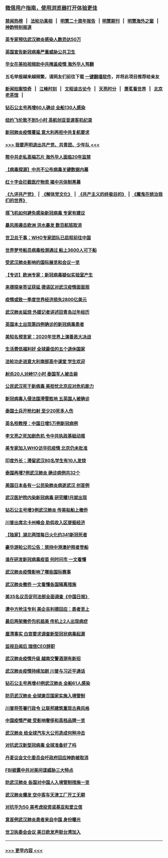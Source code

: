 ### [微信用户指南，使用浏览器打开体验更佳](https://github.com/gfw-breaker/banned-news1/blob/master/indexes/wechat-guide.md?t=0)
#### [禁闻热榜](热点新闻.md?t=0)  &nbsp;&nbsp;|&nbsp;&nbsp; [法轮功真相](https://github.com/gfw-breaker/truth/blob/master/README.md?t=0) &nbsp;&nbsp;|&nbsp;&nbsp; [明慧二十周年报告](https://github.com/gfw-breaker/mh-reports/blob/master/README.md?t=0) &nbsp;&nbsp;|&nbsp;&nbsp;[明慧期刊](https://github.com/gfw-breaker/mh-qikan) &nbsp;&nbsp;|&nbsp;&nbsp; [明慧海外之窗](https://github.com/gfw-breaker/mh-news/blob/master/README.md?t=0) &nbsp;&nbsp;|&nbsp;&nbsp; [神韵特别报道](https://github.com/gfw-breaker/mh-news/blob/master/shenyun.md?t=0)
#### [英专家预估武汉肺炎感染人数恐达50万](../pages/nsc418/n11857886.md?t=02102011) 
#### [英国宣告新冠病毒严重威胁公共卫生](../pages/nsc418/n11858285.md?t=02102011) 
#### [华女在美拍视频助中共掩盖疫情 海外华人骂翻](../pages/nsc418/n11857407.md?t=02102011) 
#### 五毛举报越来越频繁，请网友们前往下载 [一键翻墙软件](https://github.com/gfw-breaker/ssr-accounts)，并将此项目推荐给亲友
#### [新闻拍案惊奇](https://github.com/gfw-breaker/banned-news1/blob/master/pages/link4.md) &nbsp;&nbsp;|&nbsp;&nbsp; [江峰时刻](https://github.com/gfw-breaker/banned-news1/blob/master/pages/link4.md) &nbsp;&nbsp;|&nbsp;&nbsp; [文昭谈古论今](https://github.com/gfw-breaker/banned-news1/blob/master/pages/link4.md) &nbsp;&nbsp;|&nbsp;&nbsp; [天亮时分](https://github.com/gfw-breaker/banned-news1/blob/master/pages/link4.md) &nbsp;&nbsp;|&nbsp;&nbsp; [萧茗看世界](https://github.com/gfw-breaker/banned-news1/blob/master/pages/link4.md) &nbsp;&nbsp;|&nbsp;&nbsp; [北京老茶馆](https://github.com/gfw-breaker/banned-news1/blob/master/pages/link4.md) &nbsp;&nbsp;|&nbsp;&nbsp; 
#### [钻石公主号再增60人确诊 全船130人感染](../pages/nsc418/n11857366.md?t=02102011) 
#### [纽约飞伦敦不到5小时 英航创亚音速客机纪录](../pages/nsc418/n11857405.md?t=02102011) 
#### [新冠肺炎疫情蔓延 意大利再拒中共复航要求](../pages/nsc418/n11857200.md?t=02102011) 
#### [>>> 我要声明退出共产党、共青团、少年队 <<<](https://github.com/begood0513/goodnews/blob/master/quit/letter.md) 
#### [帮中共走私高端芯片 海外华人面临20年监禁](../pages/nsc418/n11855016.md?t=02102011) 
#### [【病毒探源】中共不公布病毒关键数据内幕](../pages/nsc418/n11856584.md?t=02102011) 
#### [红十字会拦截医疗物资 揭中共体制黑幕](../pages/nsc418/n11856750.md?t=02102011) 
#### [《九评共产党》](https://github.com/begood0513/9ping.md/blob/master/README.md) &nbsp;|&nbsp; [《解体党文化》](../../../../jtdwh.md/blob/master/README.md)  &nbsp;|&nbsp; [《共产主义的终极目的》](../../../../gczydzjmd.md/blob/master/README.md) &nbsp;|&nbsp; [《魔鬼在统治我们的世界》](../../../../mgztzwmdsj.md/blob/master/README.md) 
#### [搭飞机如何避免感染新冠病毒 专家有建议](../pages/nsc418/n11853427.md?t=02102011) 
#### [暴风雨袭击欧洲 洪水暴发 数百航班取消](../pages/nsc418/n11856453.md?t=02102011) 
#### [世卫总干事：WHO专家团队已启程前往中国](../pages/nsc418/n11856612.md?t=02102011) 
#### [世界梦号船员病毒检测通过 船上3600人可下船](../pages/nsc418/n11856520.md?t=02102011) 
#### [受武汉肺炎影响的国际展览和会议一览](../pages/nsc418/n11856420.md?t=02102011) 
#### [【专访】欧洲专家：新冠病毒疑似实验室产生](../pages/nsc418/n11856378.md?t=02102011) 
#### [来德探亲签证获延 德语区对武汉疫情面面观](../pages/nsc418/n11856283.md?t=02102011) 
#### [疫情或致一季度世界经济损失2800亿美元](../pages/nsc418/n11855639.md?t=02102011) 
#### [武汉肺炎延烧 外媒记者讲述回青岛过年经历](../pages/nsc418/n11856159.md?t=02102011) 
#### [英国本土出现第四例确诊的新冠病毒患者](../pages/nsc418/n11855930.md?t=02102011) 
#### [美知名预言家：2020年世界上演善恶大决战](../pages/nsc418/n11855418.md?t=02102011) 
#### [生活费低福利好 全球最佳的五个退休国家](../pages/nsc418/n11848347.md?t=02102011) 
#### [法轮功走进意大利南部高中课堂 学生欢迎](../pages/nsc418/n11853859.md?t=02102011) 
#### [射杀20人对峙17小时 泰国军人被击毙](../pages/nsc418/n11854869.md?t=02102011) 
#### [公民武汉死于新病毒 美担忧北京应对危机能力](../pages/nsc418/n11854331.md?t=02102011) 
#### [新冠病毒入侵法国滑雪胜地 五英国人被确诊](../pages/nsc418/n11854307.md?t=02102011) 
#### [泰国士兵开枪扫射 至少20死多人伤](../pages/nsc418/n11854276.md?t=02102011) 
#### [英名校教授：中国日增5万例新冠病例](../pages/nsc418/n11854174.md?t=02102011) 
#### [李文亮之死加剧危机 令中共执政基础动摇](../pages/nsc418/n11854003.md?t=02102011) 
#### [美专家加入WHO访华抗疫情 北京仍未批准](../pages/nsc418/n11854043.md?t=02102011) 
#### [印度外长：滞留武汉80名学生有10人发烧](../pages/nsc418/n11853821.md?t=02102011) 
#### [泰国再增7例武汉肺炎 确诊病例共32个](../pages/nsc418/n11853808.md?t=02102011) 
#### [美国日本各有一公民染肺炎病逝武汉 创首例](../pages/nsc418/n11853509.md?t=02102011) 
#### [武汉医护院内染新冠病毒 研究曝1月就出现](../pages/nsc418/n11852928.md?t=02102011) 
#### [钻石公主号增3例武汉肺炎 传美拟船上撤侨](../pages/nsc418/n11853240.md?t=02102011) 
#### [川普出席北卡州峰会 助低收入区提振经济](../pages/nsc418/n11853232.md?t=02102011) 
#### [【独家】湖北两馆每日火化约341新冠死者](../pages/nsc418/n11845444.md?t=02102011) 
#### [豪华游轮公司公告：禁持中港澳护照者登船](../pages/nsc418/n11852761.md?t=02102011) 
#### [谁在研发新冠病毒疫苗 何时问市 一文看懂](../pages/nsc418/n11852840.md?t=02102011) 
#### [武汉肺炎疫情影响了哪些国际赛事](../pages/nsc418/n11852441.md?t=02102011) 
#### [武汉肺炎撤侨 一文看懂各国隔离措施](../pages/nsc418/n11844216.md?t=02102011) 
#### [美35名议员促司法部全面调查《中国日报》](../pages/nsc418/n11852435.md?t=02102011) 
#### [遭中方抢注专利 美企吉利德回应：患者至上](../pages/nsc418/n11852037.md?t=02102011) 
#### [最后两架撤侨包机抵美 传机上2人出现病症](../pages/nsc418/n11852173.md?t=02102011) 
#### [厘清事实 白宫要求调查新型冠状病毒起源](../pages/nsc418/n11852106.md?t=02102011) 
#### [监视丑闻后 瑞信CEO辞职](../pages/nsc418/n11852127.md?t=02102011) 
#### [武汉肺炎疫情升级 越南交警酒测有新招](../pages/nsc418/n11851632.md?t=02102011) 
#### [武汉肺炎疫情持续加剧 川普与习近平通话](../pages/nsc418/n11851613.md?t=02102011) 
#### [钻石公主号再增41例武汉肺炎 全船61人感染](../pages/nsc418/n11850401.md?t=02102011) 
#### [防范武汉肺炎 全球逾百国家实施入境管制](../pages/nsc418/n11850557.md?t=02102011) 
#### [川普将签署行政令 让联邦建筑重现古典风格](../pages/nsc418/n11850654.md?t=02102011) 
#### [中国疫情严峻 受影响奢侈和高档品牌一览](../pages/nsc418/n11850319.md?t=02102011) 
#### [武汉肺炎 给全球汽车大公司造成何种冲击](../pages/nsc418/n11850056.md?t=02102011) 
#### [对抗武汉新型冠病毒 全球准备好了吗](../pages/nsc418/n11850142.md?t=02102011) 
#### [丹麦议会文化委员会吁政府回应神韵被取消](../pages/nsc418/n11849312.md?t=02102011) 
#### [FBI披露中共对美间谍威胁三大特点](../pages/nsc418/n11849700.md?t=02102011) 
#### [防武汉肺炎 各国对中国人入境管制措施一览](../pages/nsc418/n11838726.md?t=02102011) 
#### [武汉肺炎爆发 空中客车天津工厂开工无期](../pages/nsc418/n11849634.md?t=02102011) 
#### [对抗华为5G 美考虑投资诺基亚和爱立信](../pages/nsc418/n11849510.md?t=02102011) 
#### [意首例武汉肺炎患者来自中国 身份曝光](../pages/nsc418/n11849454.md?t=02102011) 
#### [世卫执委会会议 美日欧发声挺台湾加入](../pages/nsc418/n11849433.md?t=02102011) 

----
#### [ >>> 更早内容 <<< ](../indexes/nsc418-earlier.md)
